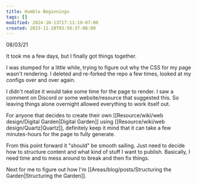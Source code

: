 ```yaml
---
title: Humble Beginnings
tags: []
modified: 2024-10-13T17:11:19-07:00
created: 2023-11-28T03:58:37-08:00
---
```


08/03/21

It took me a few days, but I finally got things together. 

I was stumped for a little while, trying to figure out why the CSS for my page wasn't rendering. I deleted and re-forked the repo a few times, looked at my configs over and over again. 

I didn't realize it would take some time for the page to render. I saw a comment on Discord or some website/resource that suggested this. So leaving things alone overnight allowed everything to work itself out.

For anyone that decides to create their own [[Resource/wiki/web design/Digital Garden|Digital Garden]] using [[Resource/wiki/web design/Quartz|Quartz]], definitely keep it mind that it can take a few minutes-hours for the page to fully generate.

From this point forward it "should" be smooth sailing. Just need to decide how to structure content and what kind of stuff I want to publish. Basically, I need time and to mess around to break and then fix things.

Next for me to figure out how I'm [[Areas/blog/posts/Structuring the Garden|Structuring the Garden]]. 
